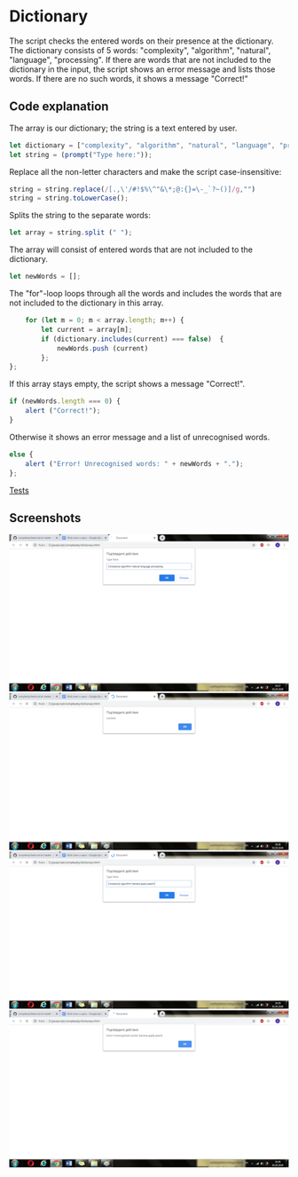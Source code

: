 # Dictionary

The script checks the entered words on their presence at the dictionary. 
The dictionary consists of 5 words: "complexity", "algorithm", "natural", "language", "processing".
If there are words that are not included to the dictionary in the input, the script shows an error message and lists those words. 
If there are no such words, it shows a message "Correct!"

## Code explanation

The array is our dictionary; the string is a text entered by user.
```javascript
let dictionary = ["complexity", "algorithm", "natural", "language", "processing"];
let string = (prompt("Type here:"));
```
Replace all the non-letter characters and make the script case-insensitive:
```javascript
string = string.replace(/[.,\'/#!$%\^"&\*;@:{}=\-_`?~()]/g,"")
string = string.toLowerCase();
```
Splits the string to the separate words:
```javascript
let array = string.split (" ");
```
The array will consist of entered words that are not included to the dictionary.
```javascript
let newWords = [];
```
The "for"-loop loops through all the words and includes the words that are not included to the dictionary
in this array.
```javascript
    for (let m = 0; m < array.length; m++) {
        let current = array[m];
        if (dictionary.includes(current) === false)  {
            newWords.push (current)
        };
};
```
If this array stays empty, the script shows a message "Correct!".
```javascript
if (newWords.length === 0) {
    alert ("Correct!");
}
```
Otherwise it shows an error message and a list of unrecognised words.
```javascript
else {
    alert ("Error! Unrecognised words: " + newWords + ".");
};
```


[Tests](https://www.google.com)

## Screenshots
![dict1](https://github.com/alisa-rogers/complexity/blob/master/dictionary/screenshots/dict1.png)
![dict2](https://github.com/alisa-rogers/complexity/blob/master/dictionary/screenshots/dict2.png)
![dict3](https://github.com/alisa-rogers/complexity/blob/master/dictionary/screenshots/dict3.png)
![dict4](https://github.com/alisa-rogers/complexity/blob/master/dictionary/screenshots/dict4.png)
